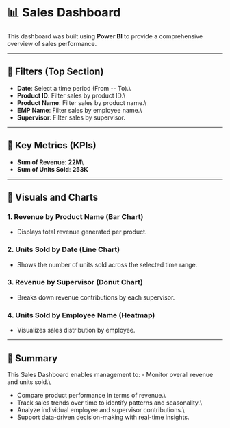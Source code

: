 # 📊 Sales Dashboard

This dashboard was built using **Power BI** to provide a comprehensive
overview of sales performance.

------------------------------------------------------------------------

## 🔹 Filters (Top Section)

-   **Date**: Select a time period (From -- To).\
-   **Product ID**: Filter sales by product ID.\
-   **Product Name**: Filter sales by product name.\
-   **EMP Name**: Filter sales by employee name.\
-   **Supervisor**: Filter sales by supervisor.

------------------------------------------------------------------------

## 🔹 Key Metrics (KPIs)

-   **Sum of Revenue**: **22M**\
-   **Sum of Units Sold**: **253K**

------------------------------------------------------------------------

## 🔹 Visuals and Charts

### 1. Revenue by Product Name (Bar Chart)

-   Displays total revenue generated per product.

### 2. Units Sold by Date (Line Chart)

-   Shows the number of units sold across the selected time range.

### 3. Revenue by Supervisor (Donut Chart)

-   Breaks down revenue contributions by each supervisor.

### 4. Units Sold by Employee Name (Heatmap)

-   Visualizes sales distribution by employee.

------------------------------------------------------------------------

## 📌 Summary

This Sales Dashboard enables management to: - Monitor overall revenue
and units sold.\
- Compare product performance in terms of revenue.\
- Track sales trends over time to identify patterns and seasonality.\
- Analyze individual employee and supervisor contributions.\
- Support data-driven decision-making with real-time insights.
